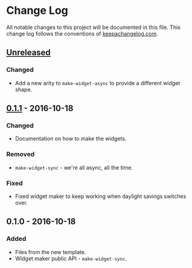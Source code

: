 # Change Log
All notable changes to this project will be documented in this file. This change log follows the conventions of [keepachangelog.com](http://keepachangelog.com/).

## [Unreleased]
### Changed
- Add a new arity to `make-widget-async` to provide a different widget shape.

## [0.1.1] - 2016-10-18
### Changed
- Documentation on how to make the widgets.

### Removed
- `make-widget-sync` - we're all async, all the time.

### Fixed
- Fixed widget maker to keep working when daylight savings switches over.

## 0.1.0 - 2016-10-18
### Added
- Files from the new template.
- Widget maker public API - `make-widget-sync`.

[Unreleased]: https://github.com/your-name/coins/compare/0.1.1...HEAD
[0.1.1]: https://github.com/your-name/coins/compare/0.1.0...0.1.1
